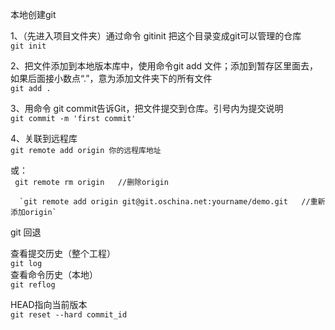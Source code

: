 本地创建git

  1、（先进入项目文件夹）通过命令 gitinit 把这个目录变成git可以管理的仓库  
     `git init`  
     
  2、把文件添加到本地版本库中，使用命令git add 文件；添加到暂存区里面去，如果后面接小数点“.”，意为添加文件夹下的所有文件  
     `git add .`  

  3、用命令 git commit告诉Git，把文件提交到仓库。引号内为提交说明  
     `git commit -m 'first commit'`  

  4、关联到远程库  
     `git remote add origin 你的远程库地址`

或：  
     ` git remote rm origin   //删除origin`

      `git remote add origin git@git.oschina.net:yourname/demo.git   //重新添加origin`



git 回退  


  查看提交历史（整个工程）  
     `git log`  
  查看命令历史（本地）  
     `git reflog`    
     
  HEAD指向当前版本  
     `git reset --hard commit_id`  
